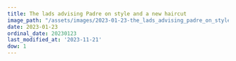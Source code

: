```yaml
---
title: The lads advising Padre on style and a new haircut
image_path: "/assets/images/2023-01-23-the_lads_advising_padre_on_style_and_a_new_haircut.jpeg"
date: 2023-01-23
ordinal_date: 20230123
last_modified_at: '2023-11-21'
dow: 1
---
```


